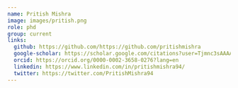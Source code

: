 ```yaml
---
name: Pritish Mishra
image: images/pritish.png
role: phd
group: current
links:
  github: https://github.com/https://github.com/pritishmishra
  google-scholar: https://scholar.google.com/citations?user=Tjmnc3sAAAAJ&hl=en
  orcid: https://orcid.org/0000-0002-3658-0276?lang=en
  linkedin: https://www.linkedin.com/in/pritishmishra94/
  twitter: https://twitter.com/PritishMishra94
---
```


